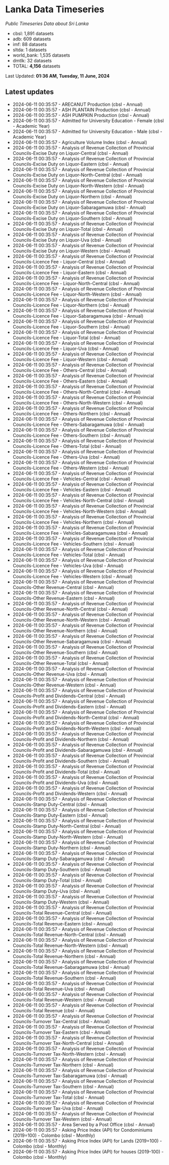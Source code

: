 # Lanka Data Timeseries
*Public Timeseries Data about Sri Lanka*

* cbsl: 1,891 datasets
* adb: 609 datasets
* imf: 88 datasets
* sltda: 1 datasets
* world_bank: 1,535 datasets
* dmtlk: 32 datasets
* TOTAL: **4,156** datasets

Last Updated: **01:36 AM, Tuesday, 11 June, 2024**

## Latest updates

* 2024-06-11 00:35:57 - ARECANUT Production (cbsl - Annual)
* 2024-06-11 00:35:57 - ASH PLANTAIN Production (cbsl - Annual)
* 2024-06-11 00:35:57 - ASH PUMPKIN Production (cbsl - Annual)
* 2024-06-11 00:35:57 - Admitted for University Education - Female (cbsl - Academic Year)
* 2024-06-11 00:35:57 - Admitted for University Education - Male (cbsl - Academic Year)
* 2024-06-11 00:35:57 - Agriculture Volume Index (cbsl - Annual)
* 2024-06-11 00:35:57 - Analysis of Revenue Collection of Provincial Councils-Excise Duty on Liquor-Central (cbsl - Annual)
* 2024-06-11 00:35:57 - Analysis of Revenue Collection of Provincial Councils-Excise Duty on Liquor-Eastern (cbsl - Annual)
* 2024-06-11 00:35:57 - Analysis of Revenue Collection of Provincial Councils-Excise Duty on Liquor-North-Central (cbsl - Annual)
* 2024-06-11 00:35:57 - Analysis of Revenue Collection of Provincial Councils-Excise Duty on Liquor-North-Western (cbsl - Annual)
* 2024-06-11 00:35:57 - Analysis of Revenue Collection of Provincial Councils-Excise Duty on Liquor-Northern (cbsl - Annual)
* 2024-06-11 00:35:57 - Analysis of Revenue Collection of Provincial Councils-Excise Duty on Liquor-Sabaragamuwa (cbsl - Annual)
* 2024-06-11 00:35:57 - Analysis of Revenue Collection of Provincial Councils-Excise Duty on Liquor-Southern (cbsl - Annual)
* 2024-06-11 00:35:57 - Analysis of Revenue Collection of Provincial Councils-Excise Duty on Liquor-Total (cbsl - Annual)
* 2024-06-11 00:35:57 - Analysis of Revenue Collection of Provincial Councils-Excise Duty on Liquor-Uva (cbsl - Annual)
* 2024-06-11 00:35:57 - Analysis of Revenue Collection of Provincial Councils-Excise Duty on Liquor-Western (cbsl - Annual)
* 2024-06-11 00:35:57 - Analysis of Revenue Collection of Provincial Councils-Licence Fee - Liquor-Central (cbsl - Annual)
* 2024-06-11 00:35:57 - Analysis of Revenue Collection of Provincial Councils-Licence Fee - Liquor-Eastern (cbsl - Annual)
* 2024-06-11 00:35:57 - Analysis of Revenue Collection of Provincial Councils-Licence Fee - Liquor-North-Central (cbsl - Annual)
* 2024-06-11 00:35:57 - Analysis of Revenue Collection of Provincial Councils-Licence Fee - Liquor-North-Western (cbsl - Annual)
* 2024-06-11 00:35:57 - Analysis of Revenue Collection of Provincial Councils-Licence Fee - Liquor-Northern (cbsl - Annual)
* 2024-06-11 00:35:57 - Analysis of Revenue Collection of Provincial Councils-Licence Fee - Liquor-Sabaragamuwa (cbsl - Annual)
* 2024-06-11 00:35:57 - Analysis of Revenue Collection of Provincial Councils-Licence Fee - Liquor-Southern (cbsl - Annual)
* 2024-06-11 00:35:57 - Analysis of Revenue Collection of Provincial Councils-Licence Fee - Liquor-Total (cbsl - Annual)
* 2024-06-11 00:35:57 - Analysis of Revenue Collection of Provincial Councils-Licence Fee - Liquor-Uva (cbsl - Annual)
* 2024-06-11 00:35:57 - Analysis of Revenue Collection of Provincial Councils-Licence Fee - Liquor-Western (cbsl - Annual)
* 2024-06-11 00:35:57 - Analysis of Revenue Collection of Provincial Councils-Licence Fee - Others-Central (cbsl - Annual)
* 2024-06-11 00:35:57 - Analysis of Revenue Collection of Provincial Councils-Licence Fee - Others-Eastern (cbsl - Annual)
* 2024-06-11 00:35:57 - Analysis of Revenue Collection of Provincial Councils-Licence Fee - Others-North-Central (cbsl - Annual)
* 2024-06-11 00:35:57 - Analysis of Revenue Collection of Provincial Councils-Licence Fee - Others-North-Western (cbsl - Annual)
* 2024-06-11 00:35:57 - Analysis of Revenue Collection of Provincial Councils-Licence Fee - Others-Northern (cbsl - Annual)
* 2024-06-11 00:35:57 - Analysis of Revenue Collection of Provincial Councils-Licence Fee - Others-Sabaragamuwa (cbsl - Annual)
* 2024-06-11 00:35:57 - Analysis of Revenue Collection of Provincial Councils-Licence Fee - Others-Southern (cbsl - Annual)
* 2024-06-11 00:35:57 - Analysis of Revenue Collection of Provincial Councils-Licence Fee - Others-Total (cbsl - Annual)
* 2024-06-11 00:35:57 - Analysis of Revenue Collection of Provincial Councils-Licence Fee - Others-Uva (cbsl - Annual)
* 2024-06-11 00:35:57 - Analysis of Revenue Collection of Provincial Councils-Licence Fee - Others-Western (cbsl - Annual)
* 2024-06-11 00:35:57 - Analysis of Revenue Collection of Provincial Councils-Licence Fee - Vehicles-Central (cbsl - Annual)
* 2024-06-11 00:35:57 - Analysis of Revenue Collection of Provincial Councils-Licence Fee - Vehicles-Eastern (cbsl - Annual)
* 2024-06-11 00:35:57 - Analysis of Revenue Collection of Provincial Councils-Licence Fee - Vehicles-North-Central (cbsl - Annual)
* 2024-06-11 00:35:57 - Analysis of Revenue Collection of Provincial Councils-Licence Fee - Vehicles-North-Western (cbsl - Annual)
* 2024-06-11 00:35:57 - Analysis of Revenue Collection of Provincial Councils-Licence Fee - Vehicles-Northern (cbsl - Annual)
* 2024-06-11 00:35:57 - Analysis of Revenue Collection of Provincial Councils-Licence Fee - Vehicles-Sabaragamuwa (cbsl - Annual)
* 2024-06-11 00:35:57 - Analysis of Revenue Collection of Provincial Councils-Licence Fee - Vehicles-Southern (cbsl - Annual)
* 2024-06-11 00:35:57 - Analysis of Revenue Collection of Provincial Councils-Licence Fee - Vehicles-Total (cbsl - Annual)
* 2024-06-11 00:35:57 - Analysis of Revenue Collection of Provincial Councils-Licence Fee - Vehicles-Uva (cbsl - Annual)
* 2024-06-11 00:35:57 - Analysis of Revenue Collection of Provincial Councils-Licence Fee - Vehicles-Western (cbsl - Annual)
* 2024-06-11 00:35:57 - Analysis of Revenue Collection of Provincial Councils-Other Revenue-Central (cbsl - Annual)
* 2024-06-11 00:35:57 - Analysis of Revenue Collection of Provincial Councils-Other Revenue-Eastern (cbsl - Annual)
* 2024-06-11 00:35:57 - Analysis of Revenue Collection of Provincial Councils-Other Revenue-North-Central (cbsl - Annual)
* 2024-06-11 00:35:57 - Analysis of Revenue Collection of Provincial Councils-Other Revenue-North-Western (cbsl - Annual)
* 2024-06-11 00:35:57 - Analysis of Revenue Collection of Provincial Councils-Other Revenue-Northern (cbsl - Annual)
* 2024-06-11 00:35:57 - Analysis of Revenue Collection of Provincial Councils-Other Revenue-Sabaragamuwa (cbsl - Annual)
* 2024-06-11 00:35:57 - Analysis of Revenue Collection of Provincial Councils-Other Revenue-Southern (cbsl - Annual)
* 2024-06-11 00:35:57 - Analysis of Revenue Collection of Provincial Councils-Other Revenue-Total (cbsl - Annual)
* 2024-06-11 00:35:57 - Analysis of Revenue Collection of Provincial Councils-Other Revenue-Uva (cbsl - Annual)
* 2024-06-11 00:35:57 - Analysis of Revenue Collection of Provincial Councils-Other Revenue-Western (cbsl - Annual)
* 2024-06-11 00:35:57 - Analysis of Revenue Collection of Provincial Councils-Profit and Dividends-Central (cbsl - Annual)
* 2024-06-11 00:35:57 - Analysis of Revenue Collection of Provincial Councils-Profit and Dividends-Eastern (cbsl - Annual)
* 2024-06-11 00:35:57 - Analysis of Revenue Collection of Provincial Councils-Profit and Dividends-North-Central (cbsl - Annual)
* 2024-06-11 00:35:57 - Analysis of Revenue Collection of Provincial Councils-Profit and Dividends-North-Western (cbsl - Annual)
* 2024-06-11 00:35:57 - Analysis of Revenue Collection of Provincial Councils-Profit and Dividends-Northern (cbsl - Annual)
* 2024-06-11 00:35:57 - Analysis of Revenue Collection of Provincial Councils-Profit and Dividends-Sabaragamuwa (cbsl - Annual)
* 2024-06-11 00:35:57 - Analysis of Revenue Collection of Provincial Councils-Profit and Dividends-Southern (cbsl - Annual)
* 2024-06-11 00:35:57 - Analysis of Revenue Collection of Provincial Councils-Profit and Dividends-Total (cbsl - Annual)
* 2024-06-11 00:35:57 - Analysis of Revenue Collection of Provincial Councils-Profit and Dividends-Uva (cbsl - Annual)
* 2024-06-11 00:35:57 - Analysis of Revenue Collection of Provincial Councils-Profit and Dividends-Western (cbsl - Annual)
* 2024-06-11 00:35:57 - Analysis of Revenue Collection of Provincial Councils-Stamp Duty-Central (cbsl - Annual)
* 2024-06-11 00:35:57 - Analysis of Revenue Collection of Provincial Councils-Stamp Duty-Eastern (cbsl - Annual)
* 2024-06-11 00:35:57 - Analysis of Revenue Collection of Provincial Councils-Stamp Duty-North-Central (cbsl - Annual)
* 2024-06-11 00:35:57 - Analysis of Revenue Collection of Provincial Councils-Stamp Duty-North-Western (cbsl - Annual)
* 2024-06-11 00:35:57 - Analysis of Revenue Collection of Provincial Councils-Stamp Duty-Northern (cbsl - Annual)
* 2024-06-11 00:35:57 - Analysis of Revenue Collection of Provincial Councils-Stamp Duty-Sabaragamuwa (cbsl - Annual)
* 2024-06-11 00:35:57 - Analysis of Revenue Collection of Provincial Councils-Stamp Duty-Southern (cbsl - Annual)
* 2024-06-11 00:35:57 - Analysis of Revenue Collection of Provincial Councils-Stamp Duty-Total (cbsl - Annual)
* 2024-06-11 00:35:57 - Analysis of Revenue Collection of Provincial Councils-Stamp Duty-Uva (cbsl - Annual)
* 2024-06-11 00:35:57 - Analysis of Revenue Collection of Provincial Councils-Stamp Duty-Western (cbsl - Annual)
* 2024-06-11 00:35:57 - Analysis of Revenue Collection of Provincial Councils-Total Revenue-Central (cbsl - Annual)
* 2024-06-11 00:35:57 - Analysis of Revenue Collection of Provincial Councils-Total Revenue-Eastern (cbsl - Annual)
* 2024-06-11 00:35:57 - Analysis of Revenue Collection of Provincial Councils-Total Revenue-North-Central (cbsl - Annual)
* 2024-06-11 00:35:57 - Analysis of Revenue Collection of Provincial Councils-Total Revenue-North-Western (cbsl - Annual)
* 2024-06-11 00:35:57 - Analysis of Revenue Collection of Provincial Councils-Total Revenue-Northern (cbsl - Annual)
* 2024-06-11 00:35:57 - Analysis of Revenue Collection of Provincial Councils-Total Revenue-Sabaragamuwa (cbsl - Annual)
* 2024-06-11 00:35:57 - Analysis of Revenue Collection of Provincial Councils-Total Revenue-Southern (cbsl - Annual)
* 2024-06-11 00:35:57 - Analysis of Revenue Collection of Provincial Councils-Total Revenue-Uva (cbsl - Annual)
* 2024-06-11 00:35:57 - Analysis of Revenue Collection of Provincial Councils-Total Revenue-Western (cbsl - Annual)
* 2024-06-11 00:35:57 - Analysis of Revenue Collection of Provincial Councils-Total Revenue (cbsl - Annual)
* 2024-06-11 00:35:57 - Analysis of Revenue Collection of Provincial Councils-Turnover Tax-Central (cbsl - Annual)
* 2024-06-11 00:35:57 - Analysis of Revenue Collection of Provincial Councils-Turnover Tax-Eastern (cbsl - Annual)
* 2024-06-11 00:35:57 - Analysis of Revenue Collection of Provincial Councils-Turnover Tax-North-Central (cbsl - Annual)
* 2024-06-11 00:35:57 - Analysis of Revenue Collection of Provincial Councils-Turnover Tax-North-Western (cbsl - Annual)
* 2024-06-11 00:35:57 - Analysis of Revenue Collection of Provincial Councils-Turnover Tax-Northern (cbsl - Annual)
* 2024-06-11 00:35:57 - Analysis of Revenue Collection of Provincial Councils-Turnover Tax-Sabaragamuwa (cbsl - Annual)
* 2024-06-11 00:35:57 - Analysis of Revenue Collection of Provincial Councils-Turnover Tax-Southern (cbsl - Annual)
* 2024-06-11 00:35:57 - Analysis of Revenue Collection of Provincial Councils-Turnover Tax-Total (cbsl - Annual)
* 2024-06-11 00:35:57 - Analysis of Revenue Collection of Provincial Councils-Turnover Tax-Uva (cbsl - Annual)
* 2024-06-11 00:35:57 - Analysis of Revenue Collection of Provincial Councils-Turnover Tax-Western (cbsl - Annual)
* 2024-06-11 00:35:57 - Area Served by a Post Office (cbsl - Annual)
* 2024-06-11 00:35:57 - Asking Price Index (API) for Condominiums (2019=100) - Colombo (cbsl - Monthly)
* 2024-06-11 00:35:57 - Asking Price Index (API) for Lands (2019=100) - Colombo (cbsl - Monthly)
* 2024-06-11 00:35:57 - Asking Price Index (API) for houses (2019-100) - Colombo (cbsl - Monthly)